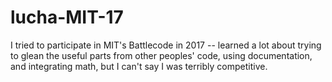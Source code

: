 # lucha-MIT-17

I tried to participate in MIT's Battlecode in 2017 -- learned a lot about trying to glean the useful parts from other peoples' code, using documentation, and integrating math, but I can't say I was terribly competitive.
